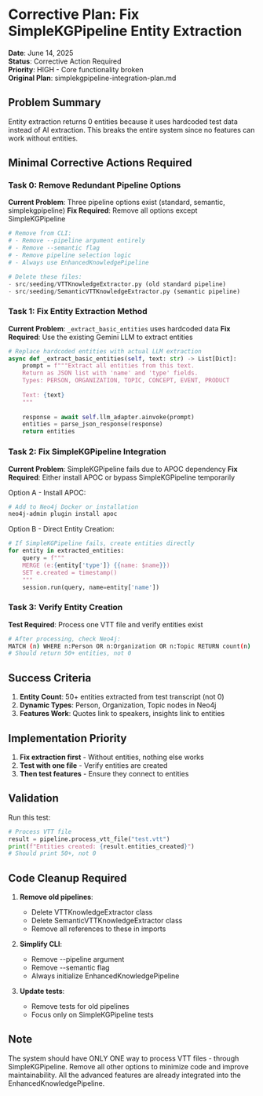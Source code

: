 # Corrective Plan: Fix SimpleKGPipeline Entity Extraction

**Date**: June 14, 2025  
**Status**: Corrective Action Required  
**Priority**: HIGH - Core functionality broken  
**Original Plan**: simplekgpipeline-integration-plan.md

## Problem Summary

Entity extraction returns 0 entities because it uses hardcoded test data instead of AI extraction. This breaks the entire system since no features can work without entities.

## Minimal Corrective Actions Required

### Task 0: Remove Redundant Pipeline Options

**Current Problem**: Three pipeline options exist (standard, semantic, simplekgpipeline)
**Fix Required**: Remove all options except SimpleKGPipeline

```python
# Remove from CLI:
# - Remove --pipeline argument entirely
# - Remove --semantic flag
# - Remove pipeline selection logic
# - Always use EnhancedKnowledgePipeline

# Delete these files:
- src/seeding/VTTKnowledgeExtractor.py (old standard pipeline)
- src/seeding/SemanticVTTKnowledgeExtractor.py (semantic pipeline)
```

### Task 1: Fix Entity Extraction Method

**Current Problem**: `_extract_basic_entities` uses hardcoded data
**Fix Required**: Use the existing Gemini LLM to extract entities

```python
# Replace hardcoded entities with actual LLM extraction
async def _extract_basic_entities(self, text: str) -> List[Dict]:
    prompt = f"""Extract all entities from this text.
    Return as JSON list with 'name' and 'type' fields.
    Types: PERSON, ORGANIZATION, TOPIC, CONCEPT, EVENT, PRODUCT
    
    Text: {text}
    """
    
    response = await self.llm_adapter.ainvoke(prompt)
    entities = parse_json_response(response)
    return entities
```

### Task 2: Fix SimpleKGPipeline Integration

**Current Problem**: SimpleKGPipeline fails due to APOC dependency
**Fix Required**: Either install APOC or bypass SimpleKGPipeline temporarily

Option A - Install APOC:
```bash
# Add to Neo4j Docker or installation
neo4j-admin plugin install apoc
```

Option B - Direct Entity Creation:
```python
# If SimpleKGPipeline fails, create entities directly
for entity in extracted_entities:
    query = f"""
    MERGE (e:{entity['type']} {{name: $name}})
    SET e.created = timestamp()
    """
    session.run(query, name=entity['name'])
```

### Task 3: Verify Entity Creation

**Test Required**: Process one VTT file and verify entities exist

```bash
# After processing, check Neo4j:
MATCH (n) WHERE n:Person OR n:Organization OR n:Topic RETURN count(n)
# Should return 50+ entities, not 0
```

## Success Criteria

1. **Entity Count**: 50+ entities extracted from test transcript (not 0)
2. **Dynamic Types**: Person, Organization, Topic nodes in Neo4j
3. **Features Work**: Quotes link to speakers, insights link to entities

## Implementation Priority

1. **Fix extraction first** - Without entities, nothing else works
2. **Test with one file** - Verify entities are created
3. **Then test features** - Ensure they connect to entities

## Validation

Run this test:
```python
# Process VTT file
result = pipeline.process_vtt_file("test.vtt")
print(f"Entities created: {result.entities_created}")
# Should print 50+, not 0
```

## Code Cleanup Required

1. **Remove old pipelines**:
   - Delete VTTKnowledgeExtractor class
   - Delete SemanticVTTKnowledgeExtractor class
   - Remove all references to these in imports

2. **Simplify CLI**:
   - Remove --pipeline argument
   - Remove --semantic flag
   - Always initialize EnhancedKnowledgePipeline

3. **Update tests**:
   - Remove tests for old pipelines
   - Focus only on SimpleKGPipeline tests

## Note

The system should have ONLY ONE way to process VTT files - through SimpleKGPipeline. Remove all other options to minimize code and improve maintainability. All the advanced features are already integrated into the EnhancedKnowledgePipeline.
